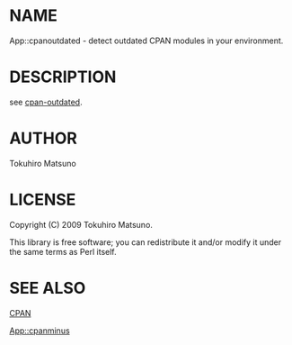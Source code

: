 # NAME

App::cpanoutdated - detect outdated CPAN modules in your environment.

# DESCRIPTION

see [cpan-outdated](http://search.cpan.org/perldoc?cpan-outdated).

# AUTHOR

Tokuhiro Matsuno

# LICENSE

Copyright (C) 2009 Tokuhiro Matsuno.

This library is free software; you can redistribute it and/or modify it under the same terms as Perl itself.

# SEE ALSO

[CPAN](http://search.cpan.org/perldoc?CPAN)

[App::cpanminus](http://search.cpan.org/perldoc?App::cpanminus)
